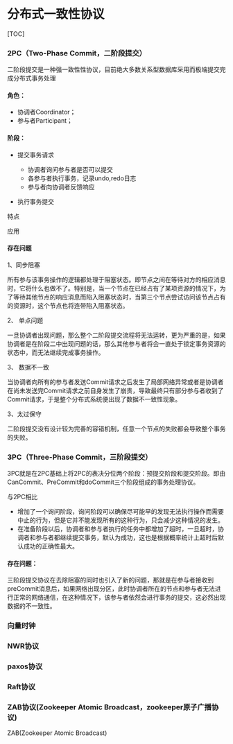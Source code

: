 # 分布式一致性协议

[TOC]





### 2PC（Two-Phase Commit，二阶段提交）

二阶段提交是一种强一致性性协议，目前绝大多数关系型数据库采用而极端提交完成分布式事务处理

#### 角色：

- 协调者Coordinator；
- 参与者Participant；

#### 阶段：

- 提交事务请求
  - 协调者询问参与者是否可以提交
  - 各参与者执行事务，记录undo,redo日志
  - 参与者向协调者反馈响应



- 执行事务提交





特点

应用



#### 存在问题

1、同步阻塞

所有参与该事务操作的逻辑都处理于阻塞状态。即节点之间在等待对方的相应消息时，它将什么也做不了。特别是，当一个节点在已经占有了某项资源的情况下，为了等待其他节点的响应消息而陷入阻塞状态时，当第三个节点尝试访问该节点占有的资源时，这个节点也将连带陷入阻塞状态。

2、 单点问题

一旦协调者出现问题，那么整个二阶段提交流程将无法运转，更为严重的是，如果协调者是在阶段二中出现问题的话，那么其他参与者将会一直处于锁定事务资源的状态中，而无法继续完成事务操作。

3、 数据不一致

当协调者向所有的参与者发送Commit请求之后发生了局部网络异常或者是协调者在尚未发送完Commit请求之前自身发生了崩贵，导致最终只有部分参与者收到了Commit请求，于是整个分布式系统便出现了数据不一致性现象。

3、太过保守

二阶段提交没有设计较为完善的容错机制，任意一个节点的失败都会导致整个事务的失败。



### 3PC（Three-Phase Commit，三阶段提交）

3PC就是在2PC基础上将2PC的表决分位两个阶段：预提交阶段和提交阶段。即由CanCommit、PreCommit和doCommit三个阶段组成的事务处理协议。







与2PC相比

- 增加了一个询问阶段，询问阶段可以确保尽可能早的发现无法执行操作而需要中止的行为，但是它并不能发现所有的这种行为，只会减少这种情况的发生。
- 在准备阶段以后，协调者和参与者执行的任务中都增加了超时，一旦超时，协调者和参与者都继续提交事务，默认为成功，这也是根据概率统计上超时后默认成功的正确性最大。



#### 存在问题：

三阶段提交协议在去除阻塞的同时也引入了新的问题，那就是在参与者接收到preCommit消息后，如果网络出现分区，此时协调者所在的节点和参与者无法进行正常的网络通信，在这种情况下，该参与者依然会进行事务的提交，这必然出现数据的不一致性。



### 向量时钟



### NWR协议



###  paxos协议



### Raft协议



### ZAB协议(Zookeeper Atomic Broadcast，zookeeper原子广播协议)

ZAB(Zookeeper Atomic Broadcast)
